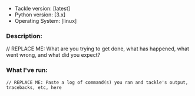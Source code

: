 * Tackle version: [latest]
* Python version: [3.x]
* Operating System: [linux]

### Description:

// REPLACE ME: What are you trying to get done, what has happened, what went wrong, and what did you expect?

### What I've run:

```
// REPLACE ME: Paste a log of command(s) you ran and tackle's output, tracebacks, etc, here
```
